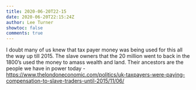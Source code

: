 ```yaml
---
title: 2020-06-20T22-15
date: 2020-06-20T22:15:24Z
author: Lee Turner
showtoc: false
comments: true
---
```


I doubt many of us knew that tax payer money was being used for this all the way up till 2015. The slave owners that the 20 million went to back in the 1800’s used the money to amass wealth and land. Their ancestors are the people we have in power today - https://www.thelondoneconomic.com/politics/uk-taxpayers-were-paying-compensation-to-slave-traders-until-2015/11/06/

